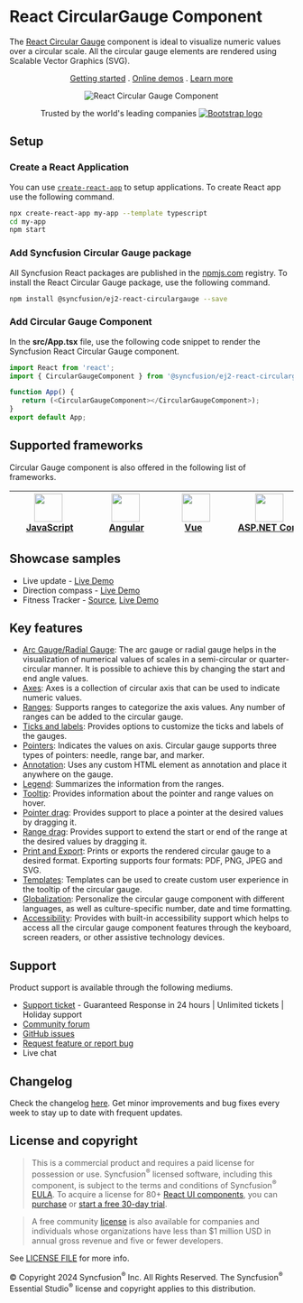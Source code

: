 # React CircularGauge Component

The [React Circular Gauge](https://www.syncfusion.com/react-components/react-circular-gauge?utm_source=npm&utm_medium=listing&utm_campaign=react-circulargauge-npm) component is ideal to visualize numeric values over a circular scale. All the circular gauge elements are rendered using Scalable Vector Graphics (SVG).

<p align="center">
    <a href="https://ej2.syncfusion.com/react/documentation/circular-gauge/getting-started/?utm_source=npm&utm_medium=listing&utm_campaign=react-circulargauge-npm">Getting started</a> . 
    <a href="https://ej2.syncfusion.com/react/demos/?utm_source=npm&utm_medium=listing&utm_campaign=react-circulargauge-npm#/bootstrap5/circular-gauge/default-functionalities">Online demos</a> . 
    <a href="https://www.syncfusion.com/react-components/react-circular-gauge?utm_source=npm&utm_medium=listing&utm_campaign=react-circulargauge-npm">Learn more</a>
</p>

<p align="center">
    <img src="https://raw.githubusercontent.com/SyncfusionExamples/nuget-img/master/react/react-circular-gauge.png" alt="React Circular Gauge Component">
</p>

<p align="center">
Trusted by the world's leading companies
  <a href="https://www.syncfusion.com">
    <img src="https://raw.githubusercontent.com/SyncfusionExamples/nuget-img/master/syncfusion/syncfusion-trusted-companies.webp" alt="Bootstrap logo">
  </a>
</p>

## Setup

### Create a React Application

You can use [`create-react-app`](https://github.com/facebookincubator/create-react-app) to setup applications. To create React app use the following command.

```bash
npx create-react-app my-app --template typescript
cd my-app
npm start
```

### Add Syncfusion Circular Gauge package

All Syncfusion React packages are published in the [npmjs.com](https://www.npmjs.com/~syncfusionorg) registry. To install the React Circular Gauge package, use the following command.

```sh
npm install @syncfusion/ej2-react-circulargauge --save
```

### Add Circular Gauge Component

In the **src/App.tsx** file, use the following code snippet to render the Syncfusion React Circular Gauge component.

```typescript
import React from 'react';
import { CircularGaugeComponent } from '@syncfusion/ej2-react-circulargauge';

function App() {
   return (<CircularGaugeComponent></CircularGaugeComponent>);
}
export default App;
```

## Supported frameworks

Circular Gauge component is also offered in the following list of frameworks.

| [<img src="https://ej2.syncfusion.com/github/images/js.svg" height="50" />](https://www.syncfusion.com/javascript-ui-controls?utm_medium=listing&utm_source=github)<br/>&nbsp;&nbsp;&nbsp;&nbsp;&nbsp;[JavaScript](https://www.syncfusion.com/javascript-ui-controls?utm_medium=listing&utm_source=github)&nbsp;&nbsp;&nbsp;&nbsp; | [<img src="https://ej2.syncfusion.com/github/images/angular.svg"  height="50" />](https://www.syncfusion.com/angular-components/?utm_medium=listing&utm_source=github)<br/>&nbsp;&nbsp;&nbsp;&nbsp;&nbsp;&nbsp;&nbsp;[Angular](https://www.syncfusion.com/angular-components/?utm_medium=listing&utm_source=github)&nbsp;&nbsp;&nbsp;&nbsp;&nbsp;&nbsp; | [<img src="https://ej2.syncfusion.com/github/images/vue.svg" height="50" />](https://www.syncfusion.com/vue-ui-components?utm_medium=listing&utm_source=github)<br/>&nbsp;&nbsp;&nbsp;&nbsp;&nbsp;&nbsp;&nbsp;[Vue](https://www.syncfusion.com/vue-ui-components?utm_medium=listing&utm_source=github)&nbsp;&nbsp;&nbsp;&nbsp;&nbsp;&nbsp;&nbsp;&nbsp;&nbsp; | [<img src="https://ej2.syncfusion.com/github/images/netcore.svg" height="50" />](https://www.syncfusion.com/aspnet-core-ui-controls?utm_medium=listing&utm_source=github)<br/>&nbsp;&nbsp;[ASP.NET&nbsp;Core](https://www.syncfusion.com/aspnet-core-ui-controls?utm_medium=listing&utm_source=github)&nbsp;&nbsp; | [<img src="https://ej2.syncfusion.com/github/images/netmvc.svg" height="50" />](https://www.syncfusion.com/aspnet-mvc-ui-controls?utm_medium=listing&utm_source=github)<br/>&nbsp;&nbsp;[ASP.NET&nbsp;MVC](https://www.syncfusion.com/aspnet-mvc-ui-controls?utm_medium=listing&utm_source=github)&nbsp;&nbsp; | 
| :-----: | :-----: | :-----: | :-----: | :-----: |

## Showcase samples

* Live update - [Live Demo](https://ej2.syncfusion.com/react/demos/#/bootstrap5/circular-gauge/data-sample)
* Direction compass - [Live Demo](https://ej2.syncfusion.com/react/demos/#/bootstrap5/circular-gauge/direction-compass)
* Fitness Tracker - [Source](https://github.com/SyncfusionExamples/showcase-react-health-tracker-dashboard-demo), [Live Demo](https://ej2.syncfusion.com/showcase/react/fitness-tracker-app/)

## Key features

* [Arc Gauge/Radial Gauge](https://ej2.syncfusion.com/react/documentation/circular-gauge/gauge-axes/?utm_source=npm&utm_medium=listing&utm_campaign=react-circulargauge-npm#angles-and-direction): The arc gauge or radial gauge helps in the visualization of numerical values of scales in a semi-circular or quarter-circular manner. It is possible to achieve this by changing the start and end angle values.
* [Axes](https://ej2.syncfusion.com/react/documentation/circular-gauge/gauge-axes/?utm_source=npm&utm_medium=listing&utm_campaign=react-circulargauge-npm): Axes is a collection of circular axis that can be used to indicate numeric values.
* [Ranges](https://ej2.syncfusion.com/react/documentation/circular-gauge/gauge-ranges/?utm_source=npm&utm_medium=listing&utm_campaign=react-circulargauge-npm): Supports ranges to categorize the axis values. Any number of ranges can be added to the circular gauge.
* [Ticks and labels](https://ej2.syncfusion.com/react/demos/?utm_source=npm&utm_medium=listing&utm_campaign=react-circulargauge-npm#/bootstrap5/circular-gauge/ticks-and-labels): Provides options to customize the ticks and labels of the gauges.
* [Pointers](https://ej2.syncfusion.com/react/documentation/circular-gauge/gauge-pointers/?utm_source=npm&utm_medium=listing&utm_campaign=react-circulargauge-npm): Indicates the values on axis. Circular gauge supports three types of pointers: needle, range bar, and marker.
* [Annotation](https://ej2.syncfusion.com/react/documentation/circular-gauge/gauge-annotations/?utm_source=npm&utm_medium=listing&utm_campaign=react-circulargauge-npm): Uses any custom HTML element as annotation and place it anywhere on the gauge.
* [Legend](https://ej2.syncfusion.com/react/documentation/circular-gauge/gauge-legend/?utm_source=npm&utm_medium=listing&utm_campaign=react-circulargauge-npm): Summarizes the information from the ranges.
* [Tooltip](https://ej2.syncfusion.com/react/documentation/circular-gauge/gauge-user-interaction/?utm_source=npm&utm_medium=listing&utm_campaign=react-circulargauge-npm#tooltip-for-pointers): Provides information about the pointer and range values on hover.
* [Pointer drag](https://ej2.syncfusion.com/react/documentation/circular-gauge/gauge-user-interaction/?utm_source=npm&utm_medium=listing&utm_campaign=react-circulargauge-npm#pointer-drag): Provides support to place a pointer at the desired values by dragging it.
* [Range drag](https://ej2.syncfusion.com/react/demos/?utm_source=npm&utm_medium=listing&utm_campaign=react-circulargauge-npm#/bootstrap5/circular-gauge/pointer-ranges-drag): Provides support to extend the start or end of the range at the desired values by dragging it.
* [Print and Export](https://ej2.syncfusion.com/react/documentation/circular-gauge/gauge-print-and-export/?utm_source=npm&utm_medium=listing&utm_campaign=react-circulargauge-npm): Prints or exports the rendered circular gauge to a desired format. Exporting supports four formats: PDF, PNG, JPEG and SVG.
* [Templates](https://ej2.syncfusion.com/react/demos/?utm_source=npm&utm_medium=listing&utm_campaign=react-circulargauge-npm#/bootstrap5/circular-gauge/tooltip): Templates can be used to create custom user experience in the tooltip of the circular gauge.
* [Globalization](https://ej2.syncfusion.com/react/documentation/circular-gauge/internationalization/?utm_source=npm&utm_medium=listing&utm_campaign=react-circulargauge-npm): Personalize the circular gauge component with different languages, as well as culture-specific number, date and time formatting.
* [Accessibility](https://ej2.syncfusion.com/react/documentation/circular-gauge/accessibility/?utm_source=npm&utm_medium=listing&utm_campaign=react-circulargauge-npm): Provides with built-in accessibility support which helps to access all the circular gauge component features through the keyboard, screen readers, or other assistive technology devices. 

## Support

Product support is available through the following mediums.

* [Support ticket](https://support.syncfusion.com/support/tickets/create) - Guaranteed Response in 24 hours | Unlimited tickets | Holiday support
* [Community forum](https://www.syncfusion.com/forums/react-js2?utm_source=npm&utm_medium=listing&utm_campaign=react-circulargauge-npm)
* [GitHub issues](https://github.com/syncfusion/ej2-react-ui-components/issues/new)
* [Request feature or report bug](https://www.syncfusion.com/feedback/react?utm_source=npm&utm_medium=listing&utm_campaign=react-circulargauge-npm)
* Live chat

## Changelog

Check the changelog [here](https://github.com/syncfusion/ej2-react-ui-components/blob/master/components/circulargauge/CHANGELOG.md?utm_source=npm&utm_campaign=react-circulargauge-npm). Get minor improvements and bug fixes every week to stay up to date with frequent updates.

## License and copyright

> This is a commercial product and requires a paid license for possession or use. Syncfusion<sup>®</sup> licensed software, including this component, is subject to the terms and conditions of Syncfusion<sup>®</sup> [EULA](https://www.syncfusion.com/eula/es/). To acquire a license for 80+ [React UI components](https://www.syncfusion.com/react-components), you can [purchase](https://www.syncfusion.com/sales/products) or [start a free 30-day trial](https://www.syncfusion.com/account/manage-trials/start-trials).

> A free community [license](https://www.syncfusion.com/products/communitylicense) is also available for companies and individuals whose organizations have less than $1 million USD in annual gross revenue and five or fewer developers.

See [LICENSE FILE](https://github.com/syncfusion/ej2-react-ui-components/blob/master/components/circulargauge/license?utm_source=npm&utm_campaign=react-circulargauge-npm) for more info.

&copy; Copyright 2024 Syncfusion<sup>®</sup> Inc. All Rights Reserved. The Syncfusion<sup>®</sup> Essential Studio<sup>®</sup> license and copyright applies to this distribution.